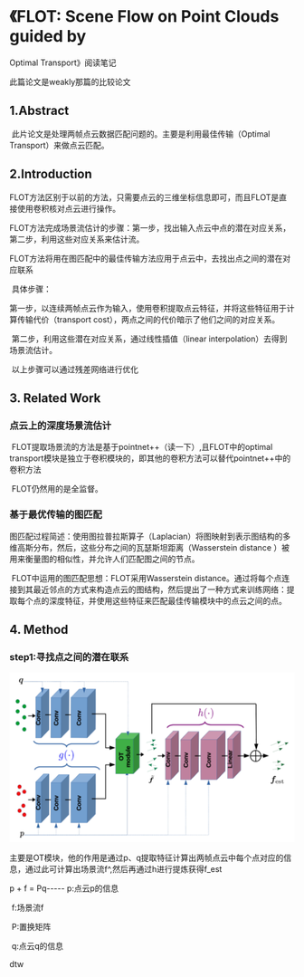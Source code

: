 # 《FLOT: Scene Flow on Point Clouds guided by
Optimal Transport》阅读笔记

此篇论文是weakly那篇的比较论文

## 1.Abstract

​	此片论文是处理两帧点云数据匹配问题的。主要是利用最佳传输（Optimal Transport）来做点云匹配。

## 2.Introduction

​	FLOT方法区别于以前的方法，只需要点云的三维坐标信息即可，而且FLOT是直接使用卷积核对点云进行操作。

​	FLOT方法完成场景流估计的步骤：第一步，找出输入点云中点的潜在对应关系，第二步，利用这些对应关系来估计流。

​	FLOT方法将用在图匹配中的最佳传输方法应用于点云中，去找出点之间的潜在对应联系

​	具体步骤：

​	第一步，以连续两帧点云作为输入，使用卷积提取点云特征，并将这些特征用于计算传输代价（transport cost），两点之间的代价暗示了他们之间的对应关系。

​	第二步，利用这些潜在对应关系，通过线性插值（linear interpolation）去得到场景流估计。

​	以上步骤可以通过残差网络进行优化

## 3. Related Work

### 点云上的深度场景流估计

​	FLOT提取场景流的方法是基于pointnet++（读一下）,且FLOT中的optimal transport模块是独立于卷积模块的，即其他的卷积方法可以替代pointnet++中的卷积方法

​	FLOT仍然用的是全监督。

### 基于最优传输的图匹配

​	图匹配过程简述：使用图拉普拉斯算子（Laplacian）将图映射到表示图结构的多维高斯分布，然后，这些分布之间的瓦瑟斯坦距离（Wasserstein distance ）被用来衡量图的相似性，并允许人们匹配图之间的节点。



​	FLOT中运用的图匹配思想：FLOT采用Wasserstein distance。通过将每个点连接到其最近邻点的方式来构造点云的图结构，然后提出了一种方式来训练网络：提取每个点的深度特征，并使用这些特征来匹配最佳传输模块中的点云之间的点。

## 4. Method

### step1:寻找点之间的潜在联系

![FLOTbackbone](picture/FLOTbackbone.png)

主要是OT模块，他的作用是通过p、q提取特征计算出两帧点云中每个点对应的信息，通过此可计算出场景流f^,然后再通过h进行提炼获得f_est



p + f = Pq----- p:点云p的信息

​						f:场景流f

​						P:置换矩阵

​						q:点云q的信息



dtw